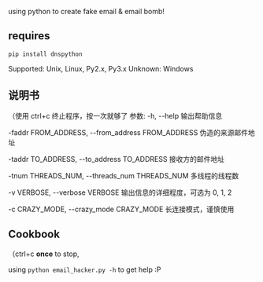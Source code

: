 using python to create fake email & email bomb!

## requires
`pip install dnspython`

Supported: Unix, Linux, Py2.x, Py3.x
Unknown: Windows


## 说明书
（使用 ctrl+c 终止程序，按一次就够了
参数:
  -h, --help            输出帮助信息

  -faddr FROM_ADDRESS, --from_address FROM_ADDRESS
                        伪造的来源邮件地址

  -taddr TO_ADDRESS, --to_address TO_ADDRESS
                        接收方的邮件地址

  -tnum THREADS_NUM, --threads_num THREADS_NUM
                        多线程的线程数

  -v VERBOSE, --verbose VERBOSE
                        输出信息的详细程度，可选为 0, 1, 2

  -c CRAZY_MODE, --crazy_mode CRAZY_MODE
                        长连接模式，谨慎使用

## Cookbook
（ctrl+c **once** to stop, 

using `python email_hacker.py -h` to get help
:P
